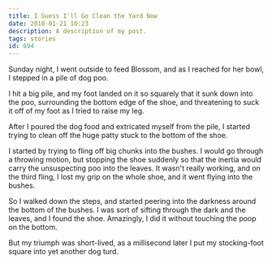```yaml
---
title: I Guess I'll Go Clean the Yard Now
date: 2010-01-21 10:23
description: A description of my post.
tags: stories
id: 694
---
```

Sunday night, I went outside to feed Blossom, and as I reached for her bowl, I stepped in a pile of dog poo.

I hit a big pile, and my foot landed on it so squarely that it sunk down into the poo, surrounding the bottom edge of the shoe, and threatening to suck it off of my foot as I tried to raise my leg.

After I poured the dog food and extricated myself from the pile, I started trying to clean off the huge patty stuck to the bottom of the shoe.

I started by trying to fling off big chunks into the bushes.  I would go through a throwing motion, but stopping the shoe suddenly so that the inertia would carry the unsuspecting poo into the leaves.  It wasn't really working, and on the third fling, I lost my grip on the whole shoe, and it went flying into the bushes.

So I walked down the steps, and started peering into the darkness around the bottom of the bushes.  I was sort of sifting through the dark and the leaves, and I found the shoe.  Amazingly, I did it without touching the poop on the bottom.

But my triumph was short-lived, as a millisecond later I put my stocking-foot square into yet another dog turd.